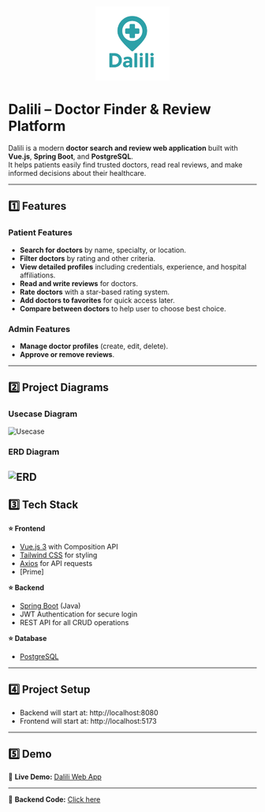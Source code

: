 <p align="center">
  <img src="./src/assets/logo.png" alt="Dalili Logo" width="150" />
</p>

# Dalili – Doctor Finder & Review Platform

Dalili is a modern **doctor search and review web application** built with **Vue.js**, **Spring Boot**, and **PostgreSQL**.  
It helps patients easily find trusted doctors, read real reviews, and make informed decisions about their healthcare.

---

## 1️⃣ Features

###  Patient Features
- **Search for doctors** by name, specialty, or location.
- **Filter doctors** by rating and other criteria.
- **View detailed profiles** including credentials, experience, and hospital affiliations.
- **Read and write reviews** for doctors.
- **Rate doctors** with a star-based rating system.
- **Add doctors to favorites** for quick access later.
- **Compare between doctors** to help user to  choose best choice.

###  Admin Features
- **Manage doctor profiles** (create, edit, delete).
- **Approve or remove reviews**.

---

## 2️⃣ Project Diagrams

### Usecase Diagram

![Usecase](image.png)

### ERD Diagram

![ERD](image-1.png)
---

## 3️⃣ Tech Stack

**⭐ Frontend**
- [Vue.js 3](https://vuejs.org/) with Composition API
- [Tailwind CSS](https://tailwindcss.com/) for styling
- [Axios](https://axios-http.com/) for API requests
- [Prime]

**⭐ Backend**
- [Spring Boot](https://spring.io/projects/spring-boot) (Java)
- JWT Authentication for secure login
- REST API for all CRUD operations

**⭐ Database**
- [PostgreSQL](https://www.postgresql.org/)

---

## 4️⃣ Project Setup 
- Backend will start at: http://localhost:8080
- Frontend will start at: http://localhost:5173

---

## 5️⃣ Demo

🔗 **Live Demo:** [Dalili Web App](https://www.canva.com/design/DAGvYG3NaeE/4uwzG4rJsve5KMrftYkAqA/watch?utm_content=DAGvYG3NaeE&utm_campaign=designshare&utm_medium=link2&utm_source=uniquelinks&utlId=h77f3440ece) 

---
🔗 **Backend Code:** [Click here](https://github.com/Norahmw21/Dalili-Backend)
